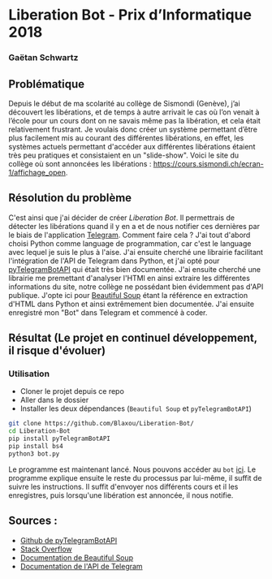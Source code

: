 # Liberation Bot - Prix d’Informatique 2018
### Gaëtan Schwartz

## Problématique

Depuis le début de ma scolarité au collège de Sismondi (Genève), j’ai découvert les libérations, et de temps à autre arrivait le cas où l’on venait à l’école pour un cours dont on ne savais même pas la libération, et cela était relativement frustrant. Je voulais donc créer un système permettant d’être plus facilement mis au courant des différentes libérations, en effet, les systèmes actuels permettant d'accéder aux différentes libérations étaient très peu pratiques et consistaient en un "slide-show". Voici le site du collège où sont annoncées les libérations :
https://cours.sismondi.ch/ecran-1/affichage_open.

## Résolution du problème

C'est ainsi que j'ai décider de créer *Liberation Bot*. Il permettrais de détecter les libérations quand il y en a et de nous notifier ces dernières par le biais de l'application [Telegram](http://t.me). Comment faire cela ? J'ai tout d'abord choisi Python comme language de programmation, car c'est le language avec lequel je suis le plus à l'aise. J'ai ensuite cherché une librairie facilitant l'intégration de l'API de Telegram dans Python, et j'ai opté pour [pyTelegramBotAPI](https://github.com/eternnoir/pyTelegramBotAPI) qui était très bien documentée. J'ai ensuite cherché une librairie me premettant d'analyser l'HTMl en ainsi extraire les différentes informations du site, notre collège ne possédant bien évidemment pas d'API publique. J'opte ici pour [Beautiful Soup](https://www.crummy.com/software/BeautifulSoup/) étant la référence en extraction d'HTML dans Python et ainsi extrêmement bien documentée. J'ai ensuite enregistré mon "Bot" dans Telegram et commencé à coder.

## Résultat (Le projet en continuel développement, il risque d'évoluer)

### Utilisation

* Cloner le projet depuis ce repo
* Aller dans le dossier
* Installer les deux dépendances (`Beautiful Soup` et `pyTelegramBotAPI`)
```bash
git clone https://github.com/Blaxou/Liberation-Bot/
cd Liberation-Bot
pip install pyTelegramBotAPI
pip install bs4
python3 bot.py
```

Le programme est maintenant lancé. Nous pouvons accéder au `bot` [ici](https://t.me/Liberation_Bot). Le programme explique ensuite le reste du processus par lui-même, il suffit de suivre les instructions. Il suffit d'envoyer nos différents cours et il les enregistres, puis lorsqu'une libération est annoncée, il nous notifie.

## Sources :

* [Github de pyTelegramBotAPI](https://github.com/eternnoir/pyTelegramBotAPI)
* [Stack Overflow](https://stackoverflow.com/)
* [Documentation de Beautiful Soup](https://www.crummy.com/software/BeautifulSoup/bs4/doc/)
* [Documentation de l'API de Telegram](https://core.telegram.org/bots)
